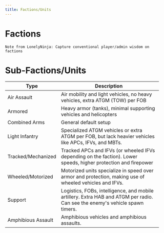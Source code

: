 ```yaml
---
title: Factions/Units
---
```


# Factions

```
Note from LonelyNinja: Capture conventional player/admin wisdom on factions
```

# Sub-Factions/Units

|	Type|	Description|
|------|--------------|
|Air Assault|Air mobility and light vehicles, no heavy vehicles, extra ATGM (TOW) per FOB|
|Armored|Heavy armor (tanks), minimal supporting vehicles and helicopters|
|Combined Arms|General default setup|
|Light Infantry|Specialized ATGM vehicles or extra ATGM per FOB, but lack heavier vehicles like APCs, IFVs, and MBTs.|
|Tracked/Mechanized|Tracked APCs and IFVs (or wheeled IFVs depending on the faction).  Lower speeds, higher protection and firepower|
|Wheeled/Motorized|Motorized units specialize in speed over armor and protection, making use of wheeled vehicles and IFVs.|
|Support|Logistics, FOBs, intelligence, and mobile artillery. Extra HAB and ATGM per radio. Can see the enemy's vehicle spawn timers.|
|Amphibious Assault|Amphibious vehicles and amphibious assaults.|